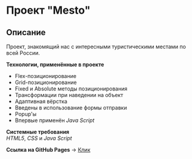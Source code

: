 # Проект "Mesto"

## Описание
Проект, знакомящий нас с интересными туристическими местами по всей России.

**Технологии, применённые в проекте**
* Flex-позиционирование  
* Grid-позиционирование  
* Fixed и Absolute методы позиционирования  
* Трансформации при наведении на объект  
* Адаптивная вёрстка  
* Введены в использование формы отправки  
* Popup'ы  
* Впервые применён *Java Script*  

**Системные требования**  
*HTML5*, *CSS* и *Java Script*

**Ссылка на GitHub Pages** -> [Клик](https://symphony44.github.io/mesto/)


